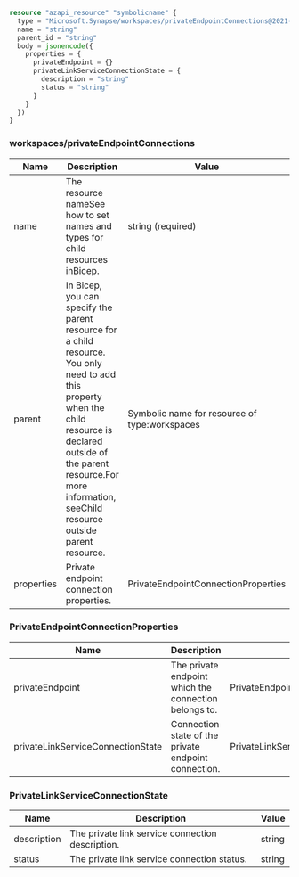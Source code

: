 ```terraform
resource "azapi_resource" "symbolicname" {
  type = "Microsoft.Synapse/workspaces/privateEndpointConnections@2021-06-01"
  name = "string"
  parent_id = "string"
  body = jsonencode({
    properties = {
      privateEndpoint = {}
      privateLinkServiceConnectionState = {
        description = "string"
        status = "string"
      }
    }
  })
}

```

### workspaces/privateEndpointConnections

| Name | Description | Value |
|-|-|-|
| name | The resource nameSee how to set names and types for child resources inBicep. | string (required) |
| parent | In Bicep, you can specify the parent resource for a child resource. You only need to add this property when the child resource is declared outside of the parent resource.For more information, seeChild resource outside parent resource. | Symbolic name for resource of type:workspaces |
| properties | Private endpoint connection properties. | PrivateEndpointConnectionProperties |


### PrivateEndpointConnectionProperties

| Name | Description | Value |
|-|-|-|
| privateEndpoint | The private endpoint which the connection belongs to. | PrivateEndpoint |
| privateLinkServiceConnectionState | Connection state of the private endpoint connection. | PrivateLinkServiceConnectionState |


### PrivateLinkServiceConnectionState

| Name | Description | Value |
|-|-|-|
| description | The private link service connection description. | string |
| status | The private link service connection status. | string |


